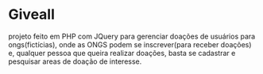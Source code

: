# Giveall
 projeto feito em PHP com JQuery para gerenciar doações de usuários para ongs(fictícias), onde as ONGS podem se inscrever(para receber doações) e, qualquer pessoa que queira realizar doações, basta se cadastrar e pesquisar areas de doação de interesse.
